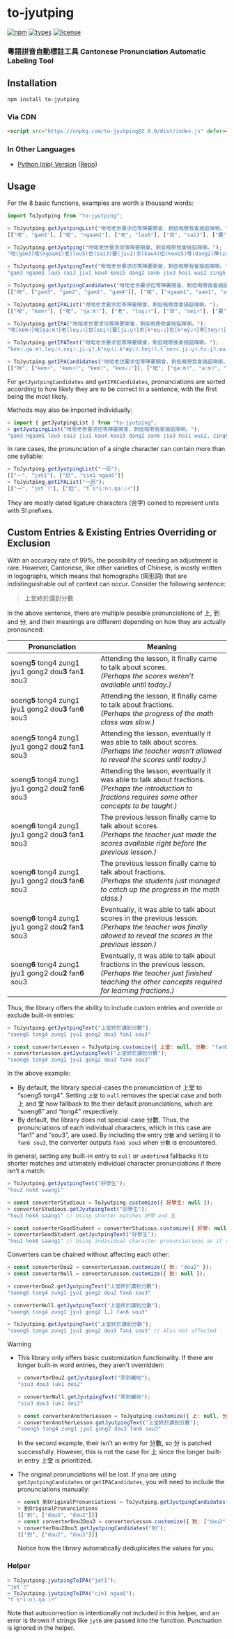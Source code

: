# to-jyutping

[![npm](https://img.shields.io/npm/v/to-jyutping)](https://www.npmjs.com/package/to-jyutping) [![types](https://img.shields.io/npm/types/to-jyutping)](https://www.npmjs.com/package/to-jyutping) [![license](https://img.shields.io/npm/l/to-jyutping)](https://www.npmjs.com/package/to-jyutping)

### 粵語拼音自動標註工具 Cantonese Pronunciation Automatic Labeling Tool

## Installation

```shell
npm install to-jyutping
```

### Via CDN

```html
<script src="https://unpkg.com/to-jyutping@2.0.0/dist/index.js" defer></script>
```

### In Other Languages

- [Python (pip) Version](https://www.npmjs.com/package/to-jyutping) ([Repo](https://github.com/CanCLID/to-jyutping))

## Usage

For the 8 basic functions, examples are worth a thousand words:

```js
import ToJyutping from "to-jyutping";

> ToJyutping.getJyutpingList("咁啱老世要求佢等陣要開會，剩低嘅嘢我會搞掂㗎喇。");
[["咁", "gam3"], ["啱", "ngaam1"], ["老", "lou5"], ["世", "sai3"], ["要", "jiu1"], ["求", "kau4"], ["佢", "keoi5"], ["等", "dang2"], ["陣", "zan6"], ["要", "jiu3"], ["開", "hoi1"], ["會", "wui2"], ["，", null], ["剩", "zing6"], ["低", "dai1"], ["嘅", "ge3"], ["嘢", "je5"], ["我", "ngo5"], ["會", "wui5"], ["搞", "gaau2"], ["掂", "dim6"], ["㗎", "gaa3"], ["喇", "laa3"], ["。", null]]

> ToJyutping.getJyutping("咁啱老世要求佢等陣要開會，剩低嘅嘢我會搞掂㗎喇。");
"咁(gam3)啱(ngaam1)老(lou5)世(sai3)要(jiu1)求(kau4)佢(keoi5)等(dang2)陣(zan6)要(jiu3)開(hoi1)會(wui2)，剩(zing6)低(dai1)嘅(ge3)嘢(je5)我(ngo5)會(wui5)搞(gaau2)掂(dim6)㗎(gaa3)喇(laa3)。"

> ToJyutping.getJyutpingText("咁啱老世要求佢等陣要開會，剩低嘅嘢我會搞掂㗎喇。");
"gam3 ngaam1 lou5 sai3 jiu1 kau4 keoi5 dang2 zan6 jiu3 hoi1 wui2 zing6 dai1 ge3 je5 ngo5 wui5 gaau2 dim6 gaa3 laa3"

> ToJyutping.getJyutpingCandidates("咁啱老世要求佢等陣要開會，剩低嘅嘢我會搞掂㗎喇。");
[["咁", ["gam3", "gam2", "gam1", "gam4"]], ["啱", ["ngaam1", "aam1", "am1", "ngam1"]], ["老", ["lou5", "lou2"]], ["世", ["sai3", "sai2"]], ["要", ["jiu1", "jiu3", "jiu2"]], ["求", ["kau4"]], ["佢", ["keoi5", "heoi5"]], ["等", ["dang2"]], ["陣", ["zan6", "zan2"]], ["要", ["jiu3", "jiu2", "jiu1"]], ["開", ["hoi1"]], ["會", ["wui2", "wui5", "wui6", "wui3", "kui2", "kui3", "kwui2"]], ["，", []], ["剩", ["zing6", "sing6"]], ["低", ["dai1"]], ["嘅", ["ge3", "ge2", "koi2", "koi3"]], ["嘢", ["je5", "e5"]], ["我", ["ngo5", "o5"]], ["會", ["wui5", "wui6", "wui2", "wui3", "kui2", "kui3", "kwui2"]], ["搞", ["gaau2"]], ["掂", ["dim6", "dim3", "dim1"]], ["㗎", ["gaa3", "ga3", "gaa2", "gaa1", "gaa4"]], ["喇", ["laa3", "laa1", "laak3", "laa5", "laat3"]], ["。", []]]

> ToJyutping.getIPAList("咁啱老世要求佢等陣要開會，剩低嘅嘢我會搞掂㗎喇。");
[["咁", "kɐm˧"], ["啱", "ŋaːm˥"], ["老", "lou̯˩˧"], ["世", "sɐi̯˧"], ["要", "jiːu̯˥"], ["求", "kʰɐu̯˨˩"], ["佢", "kʰɵy̑˩˧"], ["等", "tɐŋ˧˥"], ["陣", "t͡sɐn˨"], ["要", "jiːu̯˧"], ["開", "hɔːi̯˥"], ["會", "wuːi̯˧˥"], ["，", null], ["剩", "t͡seŋ˨"], ["低", "tɐi̯˥"], ["嘅", "kɛː˧"], ["嘢", "jɛː˩˧"], ["我", "ŋɔː˩˧"], ["會", "wuːi̯˩˧"], ["搞", "kaːu̯˧˥"], ["掂", "tiːm˨"], ["㗎", "kaː˧"], ["喇", "laː˧"], ["。", null]]

> ToJyutping.getIPA("咁啱老世要求佢等陣要開會，剩低嘅嘢我會搞掂㗎喇。");
"咁[kɐm˧]啱[ŋaːm˥]老[lou̯˩˧]世[sɐi̯˧]要[jiːu̯˥]求[kʰɐu̯˨˩]佢[kʰɵy̑˩˧]等[tɐŋ˧˥]陣[t͡sɐn˨]要[jiːu̯˧]開[hɔːi̯˥]會[wuːi̯˧˥]，剩[t͡seŋ˨]低[tɐi̯˥]嘅[kɛː˧]嘢[jɛː˩˧]我[ŋɔː˩˧]會[wuːi̯˩˧]搞[kaːu̯˧˥]掂[tiːm˨]㗎[kaː˧]喇[laː˧]。"

> ToJyutping.getIPAText("咁啱老世要求佢等陣要開會，剩低嘅嘢我會搞掂㗎喇。");
"kɐm˧.ŋaːm˥.lou̯˩˧.sɐi̯˧.jiːu̯˥.kʰɐu̯˨˩.kʰɵy̑˩˧.tɐŋ˧˥.t͡sɐn˨.jiːu̯˧.hɔːi̯˥.wuːi̯˧˥.t͡seŋ˨.tɐi̯˥.kɛː˧.jɛː˩˧.ŋɔː˩˧.wuːi̯˩˧.kaːu̯˧˥.tiːm˨.kaː˧.laː˧"

> ToJyutping.getIPACandidates("咁啱老世要求佢等陣要開會，剩低嘅嘢我會搞掂㗎喇。");
[["咁", ["kɐm˧", "kɐm˧˥", "kɐm˥", "kɐm˨˩"]], ["啱", ["ŋaːm˥", "aːm˥", "ɐm˥", "ŋɐm˥"]], ["老", ["lou̯˩˧", "lou̯˧˥"]], ["世", ["sɐi̯˧", "sɐi̯˧˥"]], ["要", ["jiːu̯˥", "jiːu̯˧", "jiːu̯˧˥"]], ["求", ["kʰɐu̯˨˩"]], ["佢", ["kʰɵy̑˩˧", "hɵy̑˩˧"]], ["等", ["tɐŋ˧˥"]], ["陣", ["t͡sɐn˨", "t͡sɐn˧˥"]], ["要", ["jiːu̯˧", "jiːu̯˧˥", "jiːu̯˥"]], ["開", ["hɔːi̯˥"]], ["會", ["wuːi̯˧˥", "wuːi̯˩˧", "wuːi̯˨", "wuːi̯˧", "kʰuːi̯˧˥", "kʰuːi̯˧", "kʷʰuːi̯˧˥"]], ["，", []], ["剩", ["t͡seŋ˨", "seŋ˨"]], ["低", ["tɐi̯˥"]], ["嘅", ["kɛː˧", "kɛː˧˥", "kʰɔːi̯˧˥", "kʰɔːi̯˧"]], ["嘢", ["jɛː˩˧", "ɛː˩˧"]], ["我", ["ŋɔː˩˧", "ɔː˩˧"]], ["會", ["wuːi̯˩˧", "wuːi̯˨", "wuːi̯˧˥", "wuːi̯˧", "kʰuːi̯˧˥", "kʰuːi̯˧", "kʷʰuːi̯˧˥"]], ["搞", ["kaːu̯˧˥"]], ["掂", ["tiːm˨", "tiːm˧", "tiːm˥"]], ["㗎", ["kaː˧", "kɐ˧", "kaː˧˥", "kaː˥", "kaː˨˩"]], ["喇", ["laː˧", "laː˥", "laːk̚˧", "laː˩˧", "laːt̚˧"]], ["。", []]]
```

For `getJyutpingCandidates` and `getIPACandidates`, pronunciations are sorted according to how likely they are to be correct in a sentence, with the first being the most likely.

Methods may also be imported individually:

```js
> import { getJyutpingList } from "to-jyutping";
> getJyutpingList("咁啱老世要求佢等陣要開會，剩低嘅嘢我會搞掂㗎喇。");
"gam3 ngaam1 lou5 sai3 jiu1 kau4 keoi5 dang2 zan6 jiu3 hoi1 wui2, zing6 dai1 ge3 je5 ngo5 wui5 gaau2 dim6 gaa3 laa3."
```

In rare cases, the pronunciation of a single character can contain more than one syllable:

```js
> ToJyutping.getJyutpingList("一瓩");
[["一", "jat1"], ["瓩", "cin1 ngaa5"]]
> ToJyutping.getIPAList("一瓩");
[["一", "jɐt̚˥"], ["瓩", "t͡sʰiːn˥.ŋaː˩˧"]]
```

They are mostly dated ligature characters (合字) coined to represent units with SI prefixes.

## Custom Entries & Existing Entries Overriding or Exclusion

With an accuracy rate of 99%, the possibility of needing an adjustment is rare. However, Cantonese, like other varieties of Chinese, is mostly written in logographs, which means that homographs (同形詞) that are indistinguishable out of context can occur. Consider the following sentence:

> 上堂終於講到分數

In the above sentence, there are multiple possible pronunciations of 上, 到 and 分, and their meanings are different depending on how they are actually pronounced:

| Pronunciation | Meaning |
| --- | --- |
| soeng**5** tong4 zung1 jyu1 gong2 dou**3** fan**1** sou3 | Attending the lesson, it finally came to talk about scores.<br>_(Perhaps the scores weren’t available until today.)_ |
| soeng**5** tong4 zung1 jyu1 gong2 dou**3** fan**6** sou3 | Attending the lesson, it finally came to talk about fractions.<br>_(Perhaps the progress of the math class was slow.)_ |
| soeng**5** tong4 zung1 jyu1 gong2 dou**2** fan**1** sou3 | Attending the lesson, eventually it was able to talk about scores.<br>_(Perhaps the teacher wasn’t allowed to reveal the scores until today.)_ |
| soeng**5** tong4 zung1 jyu1 gong2 dou**2** fan**6** sou3 | Attending the lesson, eventually it was able to talk about fractions.<br>_(Perhaps the introduction to fractions requires some other concepts to be taught.)_ |
| soeng**6** tong4 zung1 jyu1 gong2 dou**3** fan**1** sou3 | The previous lesson finally came to talk about scores.<br>_(Perhaps the teacher just made the scores available right before the previous lesson.)_ |
| soeng**6** tong4 zung1 jyu1 gong2 dou**3** fan**6** sou3 | The previous lesson finally came to talk about fractions.<br>_(Perhaps the students just managed to catch up the progress in the math class.)_ |
| soeng**6** tong4 zung1 jyu1 gong2 dou**2** fan**1** sou3 | Eventually, it was able to talk about scores in the previous lesson.<br>_(Perhaps the teacher was finally allowed to reveal the scores in the previous lesson.)_ |
| soeng**6** tong4 zung1 jyu1 gong2 dou**2** fan**6** sou3 | Eventually, it was able to talk about fractions in the previous lesson.<br>_(Perhaps the teacher just finished teaching the other concepts required for learning fractions.)_ |

Thus, the library offers the ability to include custom entries and override or exclude built-in entries:

```js
> ToJyutping.getJyutpingText("上堂終於講到分數");
"soeng5 tong4 zung1 jyu1 gong2 dou3 fan1 sou3"

> const converterLesson = ToJyutping.customize({ 上堂: null, 分數: "fan6 sou3" });
> converterLesson.getJyutpingText("上堂終於講到分數");
"soeng6 tong4 zung1 jyu1 gong2 dou3 fan6 sou3"
```

In the above example:

- By default, the library special-cases the pronunciation of 上堂 to “soeng5 tong4”. Setting `上堂` to `null` removes the special case and both 上 and 堂 now fallback to the their default pronunciations, which are “soeng6” and “tong4” respectively.
- By default, the library does not special-case 分數. Thus, the pronunciations of each individual characters, which in this case are “fan1” and “sou3”, are used. By including the entry `分數` and setting it to `fan6 sou3`, the converter outputs `fan6 sou3` when `分數` is encountered.

In general, setting any built-in entry to `null` or `undefined` fallbacks it to shorter matches and ultimately individual character pronunciations if there isn’t a match:

```js
> ToJyutping.getJyutpingText("好學生");
"hou2 hok6 saang1"

> const converterStudious = ToJyutping.customize({ 好學生: null });
> converterStudious.getJyutpingText("好學生");
"hou3 hok6 saang1" // Using shorter matches 好學 and 生

> const converterGoodStudent = converterStudious.customize({ 好學: null });
> converterGoodStudent.getJyutpingText("好學生");
"hou2 hok6 saang1" // Using individual character pronunciations as it can’t be decomposed further
```

Converters can be chained without affecting each other:

```js
> const converterDou2 = converterLesson.customize({ 到: "dou2" });
> const converterNull = converterLesson.customize({ 到: null });

> converterDou2.getJyutpingText("上堂終於講到分數");
"soeng6 tong4 zung1 jyu1 gong2 dou2 fan6 sou3"

> converterNull.getJyutpingText("上堂終於講到分數");
"soeng6 tong4 zung1 jyu1 gong2 […] fan6 sou3"

> ToJyutping.getJyutpingText("上堂終於講到分數");
"soeng5 tong4 zung1 jyu1 gong2 dou3 fan1 sou3" // Also not affected
```

> [!WARNING]
>
> - This library only offers basic customization functionality. If there are longer built-in word entries, they aren’t overridden:
>
>   ```js
>   > converterDou2.getJyutpingText("笑到轆地");
>   "siu3 dou3 luk1 dei2"
>
>   > converterNull.getJyutpingText("笑到轆地");
>   "siu3 dou3 luk1 dei2"
>
>   > const converterAnotherLesson = ToJyutping.customize({ 上: null, 分: "fan6" });
>   > converterAnotherLesson.getJyutpingText("上堂終於講到分數");
>   "soeng5 tong4 zung1 jyu1 gong2 dou3 fan6 sou3"
>   ```
>
>   In the second example, their isn’t an entry for 分數, so 分 is patched successfully. However, this is not the case for 上 since the longer built-in entry 上堂 is prioritized.
>
> - The original pronunciations will be lost. If you are using `getJyutpingCandidates` or `getIPACandidates`, you will need to include the pronunciations manually:
>   ```js
>   > const 到OriginalPronunciations = ToJyutping.getJyutpingCandidates("到");
>   > 到OriginalPronunciations
>   [["到", ["dou3", "dou2"]]]
>   > const converterDou2Dou3 = converterLesson.customize({ 到: ["dou2", ...到OriginalPronunciations[0][1]] });
>   > converterDou2Dou3.getJyutpingCandidates("到");
>   [["到", ["dou2", "dou3"]]]
>   ```
>   Notice how the library automatically deduplicates the values for you.

### Helper

```js
> ToJyutping.jyutpingToIPA("jat1");
"jɐt̚˥"
> ToJyutping.jyutpingToIPA("cin1 ngaa5");
"t͡sʰiːn˥.ŋaː˩˧"
```

Note that autocorrection is intentionally not included in this helper, and an error is thrown if strings like `jyt6` are passed into the function.
Punctuation is ignored in the helper.
